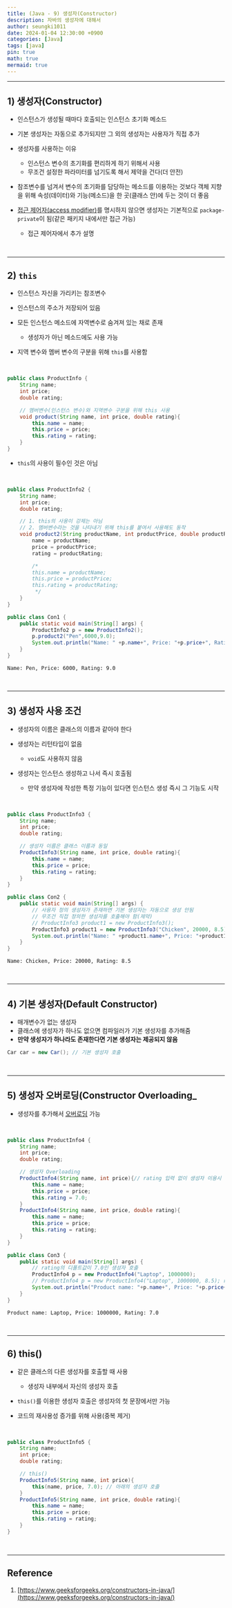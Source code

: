 ```yaml
---
title: (Java - 9) 생성자(Constructor)
description: 자바의 생성자에 대해서
author: seungki1011
date: 2024-01-04 12:30:00 +0900
categories: [Java]
tags: [java]
pin: true
math: true
mermaid: true
---
```


---

## 1) 생성자(Constructor)

* 인스턴스가 생성될 때마다 호출되는 인스턴스 초기화 메소드
* 기본 생성자는 자동으로 추가되지만 그 외의 생성자는 사용자가 직접 추가



* 생성자를 사용하는 이유
  * 인스턴스 변수의 초기화를 편리하게 하기 위해서 사용
  * 무조건 설정한 파라미터를 넘기도록 해서 제약을 건다(더 안전)



* 참조변수를 넘겨서 변수의 초기화를 담당하는 메소드를 이용하는 것보다 객체 지향을 위해 속성(데이터)와 기능(메소드)을 한 곳(클래스 안)에 두는 것이 더 좋음



* [접근 제어자(access modifier)](https://github.com/seungki1011/Data-Engineering/tree/main/java/(011)%20Access%20Modifier)를 명시하지 않으면 생성자는 기본적으로 ```package-private```이 됨(같은 패키지 내에서만 접근 가능)
  * 접근 제어자에서 추가 설명

<br>

---

## 2) `this`

* 인스턴스 자신을 가리키는 참조변수
* 인스턴스의 주소가 저장되어 있음



* 모든 인스턴스 메소드에 자역변수로 숨겨져 있는 채로 존재
  * 생성자가 아닌 메소드에도 사용 가능



* 지역 변수와 멤버 변수의 구분을 위해 ```this```를 사용함

<br>

```java
public class ProductInfo {
    String name;
    int price;
    double rating;

    // 멤버변수(인스턴스 변수)와 지역변수 구분을 위해 this 사용
    void product(String name, int price, double rating){
        this.name = name;
        this.price = price;
        this.rating = rating;
    }
}
```

* ```this```의 사용이 필수인 것은 아님

<br>

```java
public class ProductInfo2 {
    String name;
    int price;
    double rating;

    // 1. this의 사용이 강제는 아님
    // 2. 멤버변수라는 것을 나타내기 위해 this를 붙여서 사용해도 동작
    void product2(String productName, int productPrice, double productRating){
        name = productName;
        price = productPrice;
        rating = productRating;

        /*
        this.name = productName;
        this.price = productPrice;
        this.rating = productRating;
         */
    }
}
```

```java
public class Con1 {
    public static void main(String[] args) {
        ProductInfo2 p = new ProductInfo2();
        p.product2("Pen",6000,9.0);
        System.out.println("Name: " +p.name+", Price: "+p.price+", Rating: "+p.rating);
    }
}
```

```
Name: Pen, Price: 6000, Rating: 9.0
```

<br>

---

## 3) 생성자 사용 조건

* 생성자의 이름은 클래스의 이름과 같아야 한다
* 생성자는 리턴타입이 없음
  * ```void```도 사용하지 않음



* 생성자는 인스턴스 생성하고 나서 즉시 호출됨
  * 만약 생성자에 작성한 특정 기능이 있다면 인스턴스 생성 즉시 그 기능도 시작

<br>


```java
public class ProductInfo3 {
    String name;
    int price;
    double rating;

    // 생성자 이름은 클래스 이름과 동일
    ProductInfo3(String name, int price, double rating){
        this.name = name;
        this.price = price;
        this.rating = rating;
    }
}
```

```java
public class Con2 {
    public static void main(String[] args) {
        // 사용자 정의 생성자가 존재하면 기본 생성자는 자동으로 생성 안됨
      	// 무조건 직접 정의한 생성자를 호출해야 함(제약)
        // ProductInfo3 product1 = new ProductInfo3();
        ProductInfo3 product1 = new ProductInfo3("Chicken", 20000, 8.5);
        System.out.println("Name: " +product1.name+", Price: "+product1.price+", Rating: "+product1.rating);
    }
}
```

```
Name: Chicken, Price: 20000, Rating: 8.5
```

<br>

---

## 4) 기본 생성자(Default Constructor)

* 매개변수가 없는 생성자
* 클래스에 생성자가 하나도 없으면 컴파일러가 기본 생성자를 추가해줌
* **만약 생성자가 하나라도 존재한다면 기본 생성자는 제공되지 않음**

```java
Car car = new Car(); // 기본 생성자 호출
```

<br>

---

## 5) 생성자 오버로딩(Constructor Overloading_

* 생성자를 추가해서 [오버로딩](https://github.com/seungki1011/Data-Engineering/tree/main/java/(005)%20Method#4-%EC%98%A4%EB%B2%84%EB%A1%9C%EB%94%A9overloading) 가능

<br>

```java
public class ProductInfo4 {
    String name;
    int price;
    double rating;

    // 생성자 Overloading
    ProductInfo4(String name, int price){// rating 입력 없이 생성자 이용시 이 생성자 호출
        this.name = name;
        this.price = price;
        this.rating = 7.0;
    }
    ProductInfo4(String name, int price, double rating){
        this.name = name;
        this.price = price;
        this.rating = rating;
    }
}
```

```java
public class Con3 {
    public static void main(String[] args) {
        // rating의 디폴트값이 7.0인 생성자 호출
        ProductInfo4 p = new ProductInfo4("Laptop", 1000000);
        // ProductInfo4 p = new ProductInfo4("Laptop", 1000000, 8.5); rating까지 포함한 생성자 호출
        System.out.println("Product name: "+p.name+", Price: "+p.price+", Rating: "+p.rating);
    }
}
```

```
Product name: Laptop, Price: 1000000, Rating: 7.0
```

<br>

---

## 6) this()

* 같은 클래스의 다른 생성자를 호출할 때 사용
  * 생성자 내부에서 자신의 생성자 호출



* ```this()```를 이용한 생성자 호출은 생성자의 첫 문장에서만 가능
* 코드의 재사용성 증가를 위해 사용(중복 제거)

<br>

```java
public class ProductInfo5 {
    String name;
    int price;
    double rating;

    // this()
    ProductInfo5(String name, int price){
        this(name, price, 7.0); // 아래의 생성자 호출
    }
    ProductInfo5(String name, int price, double rating){
        this.name = name;
        this.price = price;
        this.rating = rating;
    }
}
```

<br>

---

## Reference

1. [https://www.geeksforgeeks.org/constructors-in-java/](https://www.geeksforgeeks.org/constructors-in-java/)